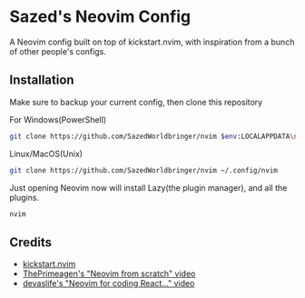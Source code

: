 # Sazed's Neovim Config

A Neovim config built on top of kickstart.nvim, with inspiration from a bunch of other people's configs.

## Installation

Make sure to backup your current config, then clone this repository 

For Windows(PowerShell)
```sh
git clone https://github.com/SazedWorldbringer/nvim $env:LOCALAPPDATA\nvim
```

Linux/MacOS(Unix)
```sh
git clone https://github.com/SazedWorldbringer/nvim ~/.config/nvim
```

Just opening Neovim now will install Lazy(the plugin manager), and all the plugins.
```sh
nvim
```

## Credits

- [kickstart.nvim](https://github.com/nvim-lua/kickstart.nvim)
- [ThePrimeagen's "Neovim from scratch" video](https://youtu.be/w7i4amO_zaE)
- [devaslife's "Neovim for coding React..." video](https://youtu.be/ajmK0ZNcM4Q)
